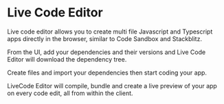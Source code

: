 # Live Code Editor
Live code editor allows you to create multi file Javascript and Typescript apps directly in the browser, similar to Code Sandbox and Stackblitz.

From the UI, add your dependencies and their versions and Live Code Editor will download the dependency tree. 

Create files and import your dependencies then start coding your app.

LiveCode Editor will compile, bundle and create a live preview of your app on every code edit, all from within the client. 
